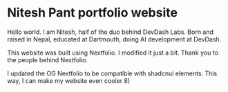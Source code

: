 # Nitesh Pant portfolio website

Hello world. I am Nitesh, half of the duo behind DevDash Labs. Born and raised in Nepal, educated at Dartmouth, doing AI development at DevDash. 

This website was built using Nextfolio. I modified it just a bit. Thank you to the people behind Nextfolio. 

I updated the OG Nextfolio to be compatible with shadcnui elements. This way, I can make my website even cooler 8)